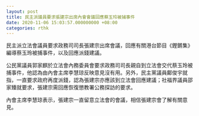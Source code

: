 ```yaml
---
layout: post
title: 民主派議員要求張建宗出席內會會議回應蔡玉玲被捕事件
date: 2020-11-06 15:03:57.000000000 +08:00
categories: rthk
---
```


民主派立法會議員要求政務司司長張建宗出席會議，回應有關港台節目《鏗鏘集》編導蔡玉玲被捕事件，以及回應派錢建議。

公民黨議員郭家麒於立法會內務委員會要求政務司司長親自到立法會交代蔡玉玲被捕事件，他認為由內會主席李慧琼反映意見沒有用。另外，民主黨議員鄺俊宇就指，一直要求政府再度派錢，認為張建宗亦應該到立法會回應建議；社福界議員邵家臻就要求，張建宗需回應恢復懲教署公務探訪的要求。

內會主席李慧琼表示，張建宗一直留意立法會的會議，相信張建宗會了解有關意見。
